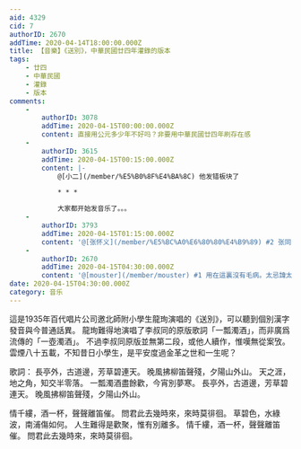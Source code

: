 ```yaml
---
aid: 4329
cid: 7
authorID: 2670
addTime: 2020-04-14T18:00:00.000Z
title: 【音樂】《送別》，中華民國廿四年灌錄的版本
tags:
    - 廿四
    - 中華民國
    - 灌錄
    - 版本
comments:
    -
        authorID: 3078
        addTime: 2020-04-15T00:00:00.000Z
        content: 直接用公元多少年不好吗？非要用中華民國廿四年刷存在感
    -
        authorID: 3615
        addTime: 2020-04-15T00:15:00.000Z
        content: |-
            @[小二](/member/%E5%B0%8F%E4%BA%8C) 他发错板块了

            * * *

            大家都开始发音乐了。。。
    -
        authorID: 3793
        addTime: 2020-04-15T01:15:00.000Z
        content: '@[张怀义](/member/%E5%BC%A0%E6%80%80%E4%B9%89) #2 张同学也发个呗!'
    -
        authorID: 2670
        addTime: 2020-04-15T04:30:00.000Z
        content: '@[mouster](/member/mouster) #1 用在這裏沒有毛病。太忌諱太反感民國紀年反而不正常。'
date: 2020-04-15T04:30:00.000Z
category: 音乐
---
```


這是1935年百代唱片公司邀北師附小學生龍珣演唱的《送別》，可以聽到個別漢字發音與今普通話異。 龍珣難得地演唱了李叔同的原版歌詞「一瓢濁酒」，而非廣爲流傳的「一壺濁酒」。 不過李叔同原版並無第二段，或他人續作，惟嘆無從案攷。 雲煙八十五載，不知昔日小學生，是平安度過金革之世和一生呢？

歌詞： 長亭外，古道邊，芳草碧連天。 晚風拂柳笛聲殘，夕陽山外山。 天之涯，地之角，知交半零落。 一瓢濁酒盡餘歡，今宵別夢寒。 長亭外，古道邊，芳草碧連天。 晚風拂柳笛聲殘，夕陽山外山。

情千縷，酒一杯，聲聲離笛催。 問君此去幾時來，來時莫徘徊。 草碧色，水綠波，南浦傷如何。 人生難得是歡聚，惟有別離多。 情千縷，酒一杯，聲聲離笛催。 問君此去幾時來，來時莫徘徊。
